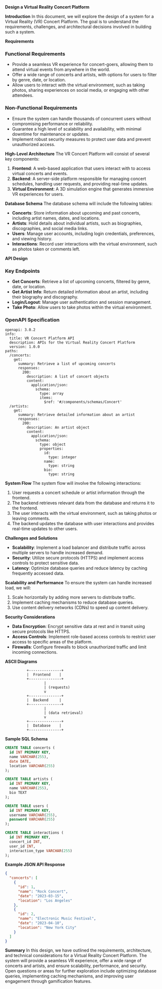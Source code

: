 **Design a Virtual Reality Concert Platform**

**Introduction**
In this document, we will explore the design of a system for a Virtual Reality (VR) Concert Platform. The goal is to understand the requirements, challenges, and architectural decisions involved in building such a system.

**Requirements**

### Functional Requirements

* Provide a seamless VR experience for concert-goers, allowing them to attend virtual events from anywhere in the world.
* Offer a wide range of concerts and artists, with options for users to filter by genre, date, or location.
* Allow users to interact with the virtual environment, such as taking photos, sharing experiences on social media, or engaging with other attendees.

### Non-Functional Requirements

* Ensure the system can handle thousands of concurrent users without compromising performance or reliability.
* Guarantee a high level of scalability and availability, with minimal downtime for maintenance or updates.
* Implement robust security measures to protect user data and prevent unauthorized access.

**High-Level Architecture**
The VR Concert Platform will consist of several key components:

1. **Frontend**: A web-based application that users interact with to access virtual concerts and events.
2. **Backend**: A server-side platform responsible for managing concert schedules, handling user requests, and providing real-time updates.
3. **Virtual Environment**: A 3D simulation engine that generates immersive VR experiences for users.

**Database Schema**
The database schema will include the following tables:

* **Concerts**: Store information about upcoming and past concerts, including artist names, dates, and locations.
* **Artists**: Hold details about individual artists, such as biographies, discographies, and social media links.
* **Users**: Manage user accounts, including login credentials, preferences, and viewing history.
* **Interactions**: Record user interactions with the virtual environment, such as photos taken or comments left.

**API Design**

### Key Endpoints

* **Get Concerts**: Retrieve a list of upcoming concerts, filtered by genre, date, or location.
* **Get Artist Info**: Return detailed information about an artist, including their biography and discography.
* **Login/Logout**: Manage user authentication and session management.
* **Take Photo**: Allow users to take photos within the virtual environment.

### OpenAPI Specification
```
openapi: 3.0.2
info:
  title: VR Concert Platform API
  description: APIs for the Virtual Reality Concert Platform
  version: 1.0.0
paths:
  /concerts:
    get:
      summary: Retrieve a list of upcoming concerts
      responses:
        200:
          description: A list of concert objects
          content:
            application/json:
              schema:
                type: array
                items:
                  $ref: '#/components/schemas/Concert'
  /artists:
    get:
      summary: Retrieve detailed information about an artist
      responses:
        200:
          description: An artist object
          content:
            application/json:
              schema:
                type: object
                properties:
                  id:
                    type: integer
                  name:
                    type: string
                  bio:
                    type: string
```

**System Flow**
The system flow will involve the following interactions:

1. User requests a concert schedule or artist information through the frontend.
2. The backend retrieves relevant data from the database and returns it to the frontend.
3. The user interacts with the virtual environment, such as taking photos or leaving comments.
4. The backend updates the database with user interactions and provides real-time updates to other users.

**Challenges and Solutions**

* **Scalability**: Implement a load balancer and distribute traffic across multiple servers to handle increased demand.
* **Security**: Utilize secure protocols (HTTPS) and implement access controls to protect sensitive data.
* **Latency**: Optimize database queries and reduce latency by caching frequently accessed data.

**Scalability and Performance**
To ensure the system can handle increased load, we will:

1. Scale horizontally by adding more servers to distribute traffic.
2. Implement caching mechanisms to reduce database queries.
3. Use content delivery networks (CDNs) to speed up content delivery.

**Security Considerations**

* **Data Encryption**: Encrypt sensitive data at rest and in transit using secure protocols like HTTPS.
* **Access Controls**: Implement role-based access controls to restrict user access to specific areas of the platform.
* **Firewalls**: Configure firewalls to block unauthorized traffic and limit incoming connections.

**ASCII Diagrams**
```
          +---------------+
          |  Frontend    |
          +---------------+
                  |
                  | (requests)
                  v
          +---------------+
          |  Backend     |
          +---------------+
                  |
                  | (data retrieval)
                  v
          +---------------+
          |  Database    |
          +---------------+
```

**Sample SQL Schema**
```sql
CREATE TABLE concerts (
  id INT PRIMARY KEY,
  name VARCHAR(255),
  date DATE,
  location VARCHAR(255)
);

CREATE TABLE artists (
  id INT PRIMARY KEY,
  name VARCHAR(255),
  bio TEXT
);

CREATE TABLE users (
  id INT PRIMARY KEY,
  username VARCHAR(255),
  password VARCHAR(255)
);

CREATE TABLE interactions (
  id INT PRIMARY KEY,
  concert_id INT,
  user_id INT,
  interaction_type VARCHAR(255)
);
```

**Example JSON API Response**
```json
{
  "concerts": [
    {
      "id": 1,
      "name": "Rock Concert",
      "date": "2023-03-15",
      "location": "Los Angeles"
    },
    {
      "id": 2,
      "name": "Electronic Music Festival",
      "date": "2023-04-10",
      "location": "New York City"
    }
  ]
}
```

**Summary**
In this design, we have outlined the requirements, architecture, and technical considerations for a Virtual Reality Concert Platform. The system will provide a seamless VR experience, offer a wide range of concerts and artists, and ensure scalability, performance, and security. Open questions or areas for further exploration include optimizing database queries, implementing caching mechanisms, and improving user engagement through gamification features.